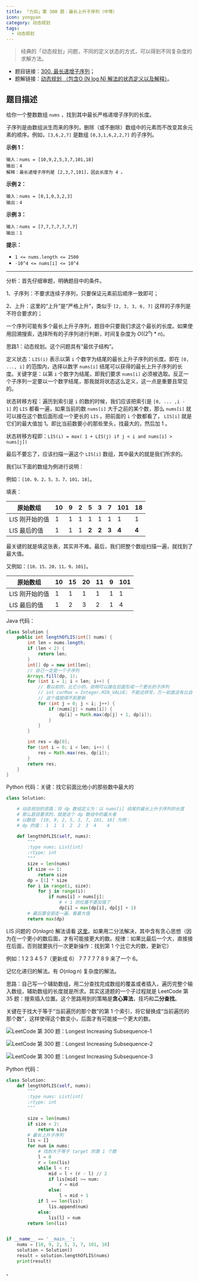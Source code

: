 ```yaml
---
title: 「力扣」第 300 题：最长上升子序列（中等）
icon: yongyan
category: 动态规划
tags:
  - 动态规划
---
```



> 经典的「动态规划」问题，不同的定义状态的方式，可以得到不同复杂度的求解方法。

+ 题目链接：[300. 最长递增子序列](https://leetcode-cn.com/problems/combination-sum/)；
+ 题解链接：[动态规划 （包含O (N log N) 解法的状态定义以及解释）](https://leetcode-cn.com/problems/longest-increasing-subsequence/solution/dong-tai-gui-hua-er-fen-cha-zhao-tan-xin-suan-fa-p/)。

## 题目描述

给你一个整数数组 `nums` ，找到其中最长严格递增子序列的长度。

子序列是由数组派生而来的序列，删除（或不删除）数组中的元素而不改变其余元素的顺序。例如，`[3,6,2,7]` 是数组 `[0,3,1,6,2,2,7]` 的子序列。

**示例 1：**

```
输入：nums = [10,9,2,5,3,7,101,18]
输出：4
解释：最长递增子序列是 [2,3,7,101]，因此长度为 4 。
```

**示例 2：**

```
输入：nums = [0,1,0,3,2,3]
输出：4
```

**示例 3：**

```
输入：nums = [7,7,7,7,7,7,7]
输出：1
```

**提示：**

- `1 <= nums.length <= 2500`
- `-10^4 <= nums[i] <= 10^4`

---



分析：首先仔细审题，明确题目中的条件。

1、子序列：不要求连续子序列，只要保证元素前后顺序一致即可；

2、上升：这里的“上升”是“严格上升”，类似于  `[2, 3, 3, 6, 7]` 这样的子序列是不符合要求的；

一个序列可能有多个最长上升子序列，题目中只要我们求这个最长的长度。如果使用回溯搜索，选择所有的子序列进行判断，时间复杂度为 $O( (2^n) * n )$。

思路1：动态规划。这个问题具有“最优子结构”。

定义状态：`LIS(i)` 表示以第 `i` 个数字为结尾的最长上升子序列的长度。即在 `[0, ..., i]` 的范围内，选择以数字 `nums[i]` 结尾可以获得的最长上升子序列的长度。关键字是：以第 `i` 个数字为结尾，即我们要求 `nums[i]` 必须被选取。反正一个子序列一定要以一个数字结尾，那我就将状态这么定义，这一点是重要且常见的。

状态转移方程：遍历到索引是 `i` 的数的时候，我们应该把索引是  `[0, ... ,i - 1]` 的 `LIS` 都看一遍，如果当前的数 `nums[i]` 大于之前的某个数，那么 `nums[i]` 就可以接在这个数后面形成一个更长的 `LIS` 。把前面的 `i` 个数都看了， `LIS[i]` 就是它们的最大值加 $1$。即比当前数要小的那些里头，找最大的，然后加 $1$ 。

状态转移方程即：`LIS(i) = max( 1 + LIS(j) if j < i and nums[i] > nums[j])`

最后不要忘了，应该扫描一遍这个 `LIS[i]` 数组，其中最大的就是我们所求的。

我们以下面的数组为例进行说明：

 例如：`[10，9，2，5，3，7，101，18]`。

填表：

| 原始数组       | 10   | 9    | 2    | 5     | 3     | 7     | 101   | 18    |
| -------------- | ---- | ---- | ---- | ----- | ----- | ----- | ----- | ----- |
| LIS 刚开始的值 | 1    | 1    | 1    | 1     | 1     | 1     | 1     | 1     |
| LIS 最后的值   | 1    | 1    | 1    | **2** | **2** | **3** | **4** | **4** |

最关键的就是填这张表，其实并不难。最后，我们把整个数组扫描一遍，就找到了最大值。

又例如：`[10，15，20，11，9，101]`。

| 原始数组       | 10   | 15   | 20   | 11   | 9    | 101  |
| -------------- | ---- | ---- | ---- | ---- | ---- | ---- |
| LIS 刚开始的值 | 1    | 1    | 1    | 1    | 1    | 1    |
| LIS 最后的值   | 1    | 2    | 3    | 2    | 1    | 4    |

Java 代码：

```java
class Solution {
    public int lengthOfLIS(int[] nums) {
        int len = nums.length;
        if (len < 2) {
            return len;
        }
        int[] dp = new int[len];
        // 自己一定是一个子序列
        Arrays.fill(dp, 1);
        for (int i = 1; i < len; i++) {
            // 看以前的，比它小的，说明可以接在后面形成一个更长的子序列
            // int curMax = Integer.MIN_VALUE; 不能这样写，万一前面没有比自己小的，
            // 这个值就得不到更新
            for (int j = 0; j < i; j++) {
                if (nums[j] < nums[i]) {
                    dp[i] = Math.max(dp[j] + 1, dp[i]);
                }
            }
        }

        int res = dp[0];
        for (int i = 0; i < len; i++) {
            res = Math.max(res, dp[i]);
        }
        return res;
    }
}
```

Python 代码：关键：找它前面比他小的那些数中最大的

```python
class Solution:

    # 动态规划的思路：将 dp 数组定义为：以 nums[i] 结尾的最长上升子序列的长度
    # 那么题目要求的，就是这个 dp 数组中的最大者
    # 以数组  [10, 9, 2, 5, 3, 7, 101, 18] 为例：
    # dp 的值： 1  1  1  2  2  3  4    4

    def lengthOfLIS(self, nums):
        """
        :type nums: List[int]
        :rtype: int
        """
        size = len(nums)
        if size <= 1:
            return size
        dp = [1] * size
        for i in range(1, size):
            for j in range(i):
                if nums[i] > nums[j]:
                    # + 1 的位置不要加错了
                    dp[i] = max(dp[i], dp[j] + 1)
        # 最后要全部走一遍，看最大值
        return max(dp)
```

LIS 问题的 $O(nlogn)$ 解法请看 [这里](https://liweiwei1419.github.io/leetcode-solution/leetcode-0300-longest-increasing-subsequence/)。如果用二分法解决，其中含有贪心思想（因为在一个更小的数后面，才有可能接更大的数。规律：如果比最后一个大，直接接在后面，否则就要执行一次更新操作：找到第 1 个比它大的数，更新它）

例如：1 2 3 4 5 7（更新成 6） 7 7 7 7 7 8 9 来了一个 6。 

记忆化递归的解法。有 $O(n \log n)$ 复杂度的解法。

思路：自己写一个辅助数组，用二分查找完成数组的覆盖或者插入，遍历完整个输入数组，辅助数组的长度就是所求。其实这道题的一个子过程就是 LeetCode 第 35 题：搜索插入位置。这个思路用到的策略是**贪心算法**，技巧和**二分查找**。

关键在于找大于等于“当前遍历的那个数”的第 1 个索引，将它替换成“当前遍历的那个数”，这样使得这个数变小，后面才有可能接一个更大的数。

![LeetCode 第 300 题：Longest Increasing Subsequence-1](https://liweiwei1419.gitee.io/images/leetcode-solution/300-1.jpg)

![LeetCode 第 300 题：Longest Increasing Subsequence-2](https://liweiwei1419.gitee.io/images/leetcode-solution/300-2.jpg)

![LeetCode 第 300 题：Longest Increasing Subsequence-3](https://liweiwei1419.gitee.io/images/leetcode-solution/300-3.jpg)

Python 代码：
```python
class Solution:
    def lengthOfLIS(self, nums):
        """
        :type nums: List[int]
        :rtype: int
        """

        size = len(nums)
        if size < 2:
            return size
        # 最长上升子序列
        lis = []
        for num in nums:
            # 找到大于等于 target 的第 1 个数
            l = 0
            r = len(lis)
            while l < r:
                mid = l + (r - l) // 2
                if lis[mid] >= num:
                    r = mid
                else:
                    l = mid + 1
            if l == len(lis):
                lis.append(num)
            else:
                lis[l] = num
        return len(lis)


if __name__ == '__main__':
    nums = [10, 9, 2, 5, 3, 7, 101, 18]
    solution = Solution()
    result = solution.lengthOfLIS(nums)
    print(result)
```







、



